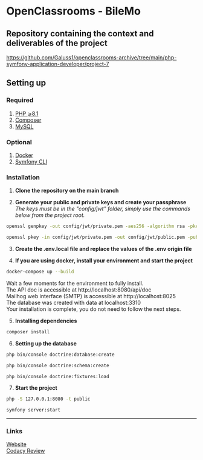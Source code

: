# OpenClassrooms - BileMo

## Repository containing the context and deliverables of the project
https://github.com/Galuss1/openclassrooms-archive/tree/main/php-symfony-application-developer/project-7

## Setting up

### Required
1. [PHP ⩾8.1](https://www.php.net/downloads.php)
2. [Composer](https://getcomposer.org/download/)
3. [MySQL](https://www.mysql.com/fr/downloads/)

### Optional
1. [Docker](https://www.docker.com/)
2. [Symfony CLI](https://symfony.com/download)

### Installation
1. **Clone the repository on the main branch**

2. **Generate your public and private keys and create your passphrase** \
*The keys must be in the "config/jwt" folder, simply use the commands below from the project root.*
```bash
openssl genpkey -out config/jwt/private.pem -aes256 -algorithm rsa -pkeyopt rsa_keygen_bits:4096
```
```bash
openssl pkey -in config/jwt/private.pem -out config/jwt/public.pem -pubout
```

3. **Create the .env.local file and replace the values of the .env origin file**

4. **If you are using docker, install your environment and start the project**
```bash
docker-compose up --build
```
Wait a few moments for the environment to fully install. \
The API doc is accessible at http://localhost:8080/api/doc \
Mailhog web interface (SMTP) is accessible at http://localhost:8025 \
The database was created with data at localhost:3310 \
Your installation is complete, you do not need to follow the next steps.

5. **Installing dependencies**
```bash
composer install
```

6. **Setting up the database**
```bash
php bin/console doctrine:database:create
```
```bash
php bin/console doctrine:schema:create
```
```bash
php bin/console doctrine:fixtures:load
```

7. **Start the project**
```bash
php -S 127.0.0.1:8080 -t public
```
```bash
symfony server:start
```

 --- --- ---

### Links
[Website](https://www.formation.bilemo.gaelpaquien.com)\
[Codacy Review](https://app.codacy.com/gh/Galuss1/openclassrooms-bilemo/dashboard)
